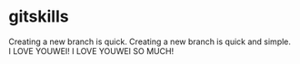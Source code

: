 # gitskills
Creating a new branch is quick.
Creating a new branch is quick and simple.
I LOVE YOUWEI!
I LOVE YOUWEI SO MUCH!
